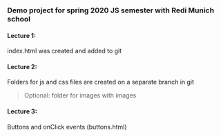 ### Demo project for spring 2020 JS semester with Redi Munich school

#### Lecture 1:
index.html was created and added to git

#### Lecture 2:
Folders for js and css files are created on a separate branch in git
> Optional: folder for images with images

#### Lecture 3:
Buttons and onClick events (buttons.html)
